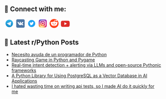 ## 🔎 Connect with me:
[<img src="https://github.com/bullbesh/bullbesh/blob/main/images/Telegram.png" width="32" height="32" />](https://t.me/bullbesh)
[<img src="https://github.com/bullbesh/bullbesh/blob/main/images/VK.png" width="32" height="32" />](https://vk.com/bullbesh)
[<img src="https://github.com/bullbesh/bullbesh/blob/main/images/Twitter.png" width="32" height="32" />](https://twitter.com/bullbesh1)
[<img src="https://github.com/bullbesh/bullbesh/blob/main/images/Instagram.png" width="32" height="32" />](https://www.instagram.com/bullbesh)
[<img src="https://github.com/bullbesh/bullbesh/blob/main/images/Reddit.png" width="32" height="32" />](https://www.reddit.com/user/bullbesh)
[<img src="https://github.com/bullbesh/bullbesh/blob/main/images/YouTube.png" width="32" height="32" />](https://www.youtube.com/channel/UCtfjRs6uzgq5mfm8S06WTcg)

## 📕 Latest r/Python Posts
<!-- BLOG-POST-LIST:START -->
- [Necesito ayuda de un programador de Python](https://www.reddit.com/r/Python/comments/17ws367/necesito_ayuda_de_un_programador_de_python/)
- [Raycasting Game in Python and Pygame](https://www.reddit.com/r/Python/comments/17wqv0t/raycasting_game_in_python_and_pygame/)
- [Real-time intent detection + alerting via LLMs and open-source Pythonic frameworks](https://www.reddit.com/r/Python/comments/17wnf33/realtime_intent_detection_alerting_via_llms_and/)
- [A Python Library for Using PostgreSQL as a Vector Database in AI Applications](https://www.reddit.com/r/Python/comments/17wnbzz/a_python_library_for_using_postgresql_as_a_vector/)
- [I hated wasting time on writing api tests, so I made AI do it quickly for me](https://www.reddit.com/r/Python/comments/17wn93z/i_hated_wasting_time_on_writing_api_tests_so_i/)
<!-- BLOG-POST-LIST:END -->
